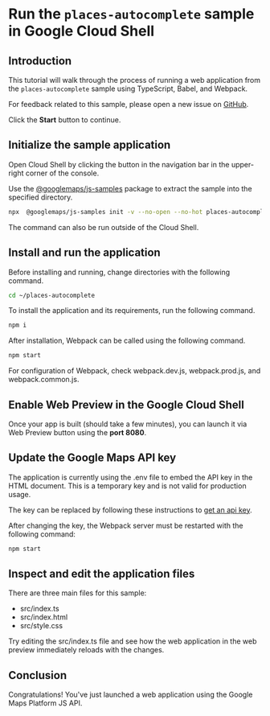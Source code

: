 # Run the `places-autocomplete` sample in Google Cloud Shell

<walkthrough-tutorial-duration duration="10"/>

## Introduction

This tutorial will walk through the process of running a web application from
the `places-autocomplete` sample using TypeScript, Babel, and Webpack.

For feedback related to this sample, please open a new issue on
[GitHub](https://github.com/googlemaps/js-samples/issues).

Click the **Start** button to continue.

## Initialize the sample application

Open Cloud Shell by clicking the
<walkthrough-cloud-shell-icon></walkthrough-cloud-shell-icon> button in the
navigation bar in the upper-right corner of the console.

Use the [@googlemaps/js-samples](https://www.npmjs.com/package/@googlemaps/js-samples) package to
extract the sample into the specified directory.

```bash
npx  @googlemaps/js-samples init -v --no-open --no-hot places-autocomplete ~/places-autocomplete
```

The command can also be run outside of the Cloud Shell.

## Install and run the application

Before installing and running, change directories with the following command.

```bash
cd ~/places-autocomplete
```

To install the application and its requirements, run the following command.

```bash
npm i
```

After installation, Webpack can be called using the following command.

```bash
npm start
```

For configuration of Webpack, check
<walkthrough-editor-open-file filePath="places-autocomplete/webpack.dev.js">webpack.dev.js</walkthrough-editor-open-file>,
<walkthrough-editor-open-file filePath="places-autocomplete/webpack.prod.js">webpack.prod.js</walkthrough-editor-open-file>,
and
<walkthrough-editor-open-file filePath="places-autocomplete/webpack.common.js">webpack.common.js</walkthrough-editor-open-file>.

## Enable Web Preview in the Google Cloud Shell

Once your app is built (should take a few minutes), you can launch it via
<walkthrough-spotlight-pointer target="cloudshell" spotlightId="devshell-web-preview-button">Web
Preview button</walkthrough-spotlight-pointer> using the **port 8080**.

## Update the Google Maps API key

The application is currently using the
<walkthrough-editor-open-file filePath="places-autocomplete/.env">.env</walkthrough-editor-open-file>
file to embed the API key in the HTML document. This is a temporary key and is
not valid for production usage.

The key can be replaced by following these instructions to
[get an api key](https://developers.google.com/maps/documentation/javascript/get-api-key).

After changing the key, the Webpack server must be restarted with the following
command:

```bash
npm start
```

## Inspect and edit the application files

There are three main files for this sample:

*   <walkthrough-editor-open-file filePath="places-autocomplete/src/index.ts">src/index.ts</walkthrough-editor-open-file>
*   <walkthrough-editor-open-file filePath="places-autocomplete/src/index.html">src/index.html</walkthrough-editor-open-file>
*   <walkthrough-editor-open-file filePath="places-autocomplete/src/style.css">src/style.css</walkthrough-editor-open-file>

Try editing the <walkthrough-editor-open-file filePath="places-autocomplete/src/index.ts">src/index.ts</walkthrough-editor-open-file> file and see how the web application in the web preview immediately reloads with the changes.

## Conclusion

<walkthrough-conclusion-trophy></walkthrough-conclusion-trophy>

Congratulations! You've just launched a web application using the Google Maps
Platform JS API.
